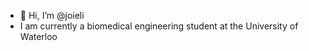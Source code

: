 - 👋 Hi, I’m @joieli
- I am currently a biomedical engineering student at the University of Waterloo

<!---
joieli/joieli is a ✨ special ✨ repository because its `README.md` (this file) appears on your GitHub profile.
You can click the Preview link to take a look at your changes.
--->
